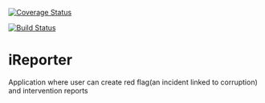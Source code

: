 [![Coverage Status](https://coveralls.io/repos/github/AnselemOdims/iReporter/badge.svg?branch=develop)](https://coveralls.io/github/AnselemOdims/iReporter?branch=develop)

[![Build Status](https://travis-ci.org/AnselemOdims/iReporter.svg?branch=develop)](https://travis-ci.org/AnselemOdims/iReporter)

# iReporter
Application where user can create red flag(an incident linked to corruption) and intervention reports
